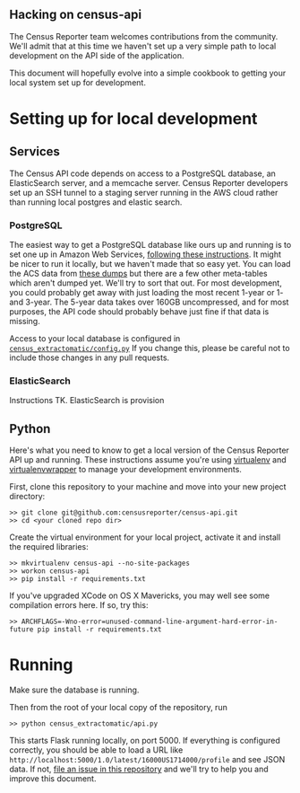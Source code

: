 Hacking on census-api
---------------------
The Census Reporter team welcomes contributions from the community. We'll admit that at this time we haven't set up a very simple path to local development on the API side of the application.

This document will hopefully evolve into a simple cookbook to getting your local system set up for development.

Setting up for local development
================================

Services
--------
The Census API code depends on access to a PostgreSQL database, an ElasticSearch server, and a memcache server. Census Reporter developers set up an SSH tunnel to a staging server running in the AWS cloud rather than running local postgres and elastic search.

### PostgreSQL

The easiest way to get a PostgreSQL database like ours up and running is to set one up in Amazon Web Services, [following these instructions](http://censusreporter.tumblr.com/post/55886690087/using-census-data-in-postgresql). It might be nicer to run it locally, but we haven't made that so easy yet. You can load the ACS data from [these dumps](http://censusreporter.tumblr.com/post/73727555158/easier-access-to-acs-data) but there are a few other meta-tables which aren't dumped yet. We'll try to sort that out. For most development, you could probably get away with just loading the most recent 1-year or 1- and 3-year. The 5-year data takes over 160GB uncompressed, and for most purposes, the API code should probably behave just fine if that data is missing.

Access to your local database is configured in [`census_extractomatic/config.py`](https://github.com/censusreporter/census-api/blob/master/census_extractomatic/config.py#L16) If you change this, please be careful not to include those changes in any pull requests.

### ElasticSearch

Instructions TK. ElasticSearch is provision

Python
------
Here's what you need to know to get a local version of the Census Reporter API up and running. These instructions assume you're using <a href="http://virtualenv.readthedocs.org/en/latest/">virtualenv</a> and <a href="http://virtualenvwrapper.readthedocs.org/en/latest/">virtualenvwrapper</a> to manage your development environments.

First, clone this repository to your machine and move into your new project directory:

    >> git clone git@github.com:censusreporter/census-api.git
    >> cd <your cloned repo dir>

Create the virtual environment for your local project, activate it and install the required libraries:

    >> mkvirtualenv census-api --no-site-packages
    >> workon census-api
    >> pip install -r requirements.txt

If you've upgraded XCode on OS X Mavericks, you may well see some compilation errors here. If so, try this:

    >> ARCHFLAGS=-Wno-error=unused-command-line-argument-hard-error-in-future pip install -r requirements.txt


Running
=======
Make sure the database is running.

Then from the root of your local copy of the repository, run

    >> python census_extractomatic/api.py

This starts Flask running locally, on port 5000. If everything is configured correctly, you should be able to load a URL like `http://localhost:5000/1.0/latest/16000US1714000/profile` and see JSON data. If not, [file an issue in this repository](https://github.com/censusreporter/census-api/issues) and we'll try to help you and improve this document.
